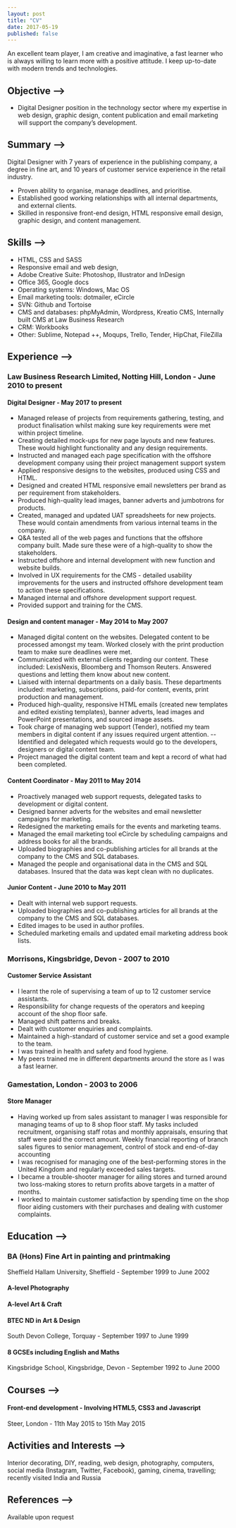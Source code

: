 ```yaml
---
layout: post
title: "CV"
date: 2017-05-19
published: false
---
```


An excellent team player, I am creative and imaginative, a fast learner who is always willing to learn more with a positive attitude. I keep up-to-date with modern trends and technologies.

## Objective ⟶
- Digital Designer position in the technology sector where my expertise in web design, graphic design, content publication and email marketing will support the company’s development.

## Summary ⟶
Digital Designer with 7 years of experience in the publishing company, a degree in fine art, and 10 years of customer service experience in the retail industry.
- Proven ability to organise, manage deadlines, and prioritise.
- Established good working relationships with all internal departments, and external clients.
- Skilled in responsive front-end design, HTML responsive email design, graphic design, and content management.
## Skills ⟶  
- HTML, CSS and SASS
- Responsive email and web design, 
- Adobe Creative Suite: Photoshop, Illustrator and InDesign 
- Office 365, Google docs
- Operating systems: Windows, Mac OS
- Email marketing tools: dotmailer, eCircle
- SVN: Github and Tortoise
- CMS and databases: phpMyAdmin, Wordpress, Kreatio CMS, Internally built CMS at Law Business Research
- CRM: Workbooks
- Other: Sublime, Notepad ++, Moqups, Trello, Tender, HipChat, FileZilla

## Experience ⟶
### Law Business Research Limited, Notting Hill, London - June 2010 to present
#### Digital Designer - May 2017 to present
 
- Managed release of projects from requirements gathering, testing, and product finalisation whilst making sure key requirements were met within project timeline.
- Creating detailed mock-ups for new page layouts and new features. These would highlight functionality and any design requirements.
- Instructed and managed each page specification with the offshore development company using their project management support system
- Applied responsive designs to the websites, produced using CSS and HTML.
- Designed and created HTML responsive email newsletters per brand as per requirement from stakeholders.
- Produced high-quality lead images, banner adverts and jumbotrons for products.
- Created, managed and updated UAT spreadsheets for new projects. These would contain amendments from various internal teams in the company.
- Q&A tested all of the web pages and functions that the offshore company built. Made sure these were of a high-quality to show the stakeholders.
- Instructed offshore and internal development with new function and website builds.
- Involved in UX requirements for the CMS - detailed usability improvements for the users and instructed offshore development team to action these specifications.
- Managed internal and offshore development support request.
- Provided support and training for the CMS.
 
#### Design and content manager - May 2014 to May 2007
- Managed digital content on the websites. Delegated content to be processed amongst my team. Worked closely with the print production team to make sure deadlines were met.
- Communicated with external clients regarding our content. These included: LexisNexis, Bloomberg and Thomson Reuters. Answered questions and letting them know about new content.
- Liaised with internal departments on a daily basis. These departments included: marketing,  subscriptions, paid-for content, events, print production and management.
- Produced high-quality, responsive HTML emails (created new templates and edited existing templates), banner adverts, lead images and PowerPoint presentations, and sourced image assets.
- Took charge of managing web support (Tender), notified my team members in digital content if any issues required urgent attention. --Identified and delegated which requests would go to the developers, designers or digital content team.
- Project managed the digital content team and kept a record of what had been completed.
 
#### Content Coordinator - May 2011 to May 2014
- Proactively managed web support requests, delegated tasks to development or digital content.
- Designed banner adverts for the websites and email newsletter campaigns for marketing.
- Redesigned the marketing emails for the events and marketing teams.
- Managed the email marketing tool eCircle by scheduling campaigns and address books for all the brands.
- Uploaded biographies and co-publishing articles for all brands at the company to the CMS and SQL databases.
- Managed the people and organisational data in the CMS and SQL databases. Insured that the data was kept clean with no duplicates.
 
#### Junior Content - June 2010 to May 2011
- Dealt with internal web support requests.
- Uploaded biographies and co-publishing articles for all brands at the company to the CMS and SQL databases.
- Edited images to be used in author profiles.
- Scheduled marketing emails and updated email marketing address book lists.
 
### Morrisons, Kingsbridge, Devon - 2007 to 2010
#### Customer Service Assistant
- I learnt the role of supervising a team of up to 12 customer service assistants.
- Responsibility for change requests of the operators and keeping account of the shop floor safe.
- Managed shift patterns and breaks.
- Dealt with customer enquiries and complaints.
- Maintained a high-standard of customer service and set a good example to the team.
- I was trained in health and safety and food hygiene.
- My peers trained me in different departments around the store as I was a fast learner.
 
### Gamestation, London - 2003 to 2006
#### Store Manager 
- Having worked up from sales assistant to manager I was responsible for managing teams of up to 8 shop floor staff. My tasks included recruitment, organising staff rotas and monthly appraisals, ensuring that staff were paid the correct amount. Weekly financial reporting of branch sales figures to senior management, control of stock and end-of-day accounting
- I was recognised for managing one of the best-performing stores in the United Kingdom and regularly exceeded sales targets.
- I became a trouble-shooter manager for ailing stores and turned around two loss-making stores to return profits above targets in a matter of months.
- I worked to maintain customer satisfaction by spending time on the shop floor aiding customers with their purchases and dealing with customer complaints.

## Education ⟶
### BA (Hons) Fine Art in painting and printmaking
Sheffield Hallam University, Sheffield - September 1999 to June 2002
 
#### A-level Photography 
#### A-level Art & Craft
#### BTEC ND in Art & Design
South Devon College, Torquay - September 1997 to June 1999
 
#### 8 GCSEs including English and Maths 
Kingsbridge School, Kingsbridge, Devon - September 1992 to June 2000
  
## Courses ⟶
#### Front-end development - Involving HTML5, CSS3 and Javascript
Steer, London - 11th May 2015 to 15th May 2015
## Activities and Interests ⟶
Interior decorating, DIY, reading, web design, photography, computers, social media (Instagram, Twitter, Facebook), gaming, cinema, travelling; recently visited India and Russia
## References ⟶
Available upon request
 
 
 
  
